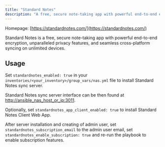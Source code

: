 ```yaml
---
title: "Standard Notes"
description: "A free, secure note-taking app with powerful end-to-end encryption"
---
```


Homepage: [https://standardnotes.com/](https://standardnotes.com/)

Standard Notes is a free, secure note-taking app with powerful end-to-end encryption, unparalleled privacy features, and seamless cross-platform syncing on unlimited devices.

## Usage

Set `standardnotes_enabled: true` in your `inventories/<your_inventory>/group_vars/nas.yml` file to install Standard Notes sync server.

Standard Notes sync server interface can be then found at [http://ansible_nas_host_or_ip:3011](http://ansible_nas_host_or_ip:3011).

Optionally, set `standardnotes_app_client_enabled: true` to install Standard Notes Client Web App.

After server installation and creating of admin user, set `standardnotes_subscription_email` to the admin user email, set `standardnotes_enable_subscription: true` and re-run the playbook to enable subscription features.
